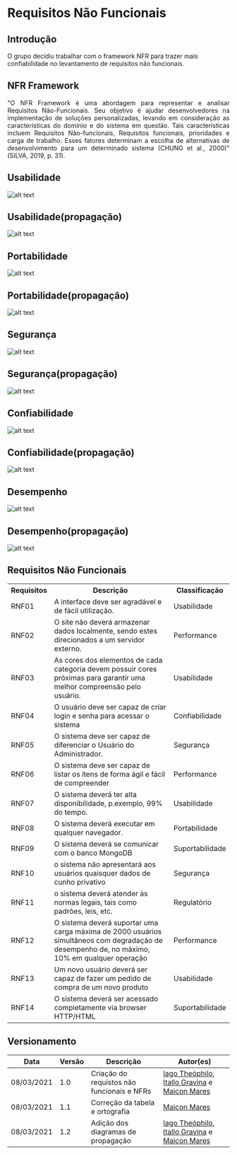 # Requisitos Não Funcionais

## Introdução
O grupo decidiu trabalhar com o framework NFR para trazer mais confiabilidade no levantamento de requisitos não funcionais.

## NFR Framework

<p align= "justify"> "O NFR Framework é uma abordagem para representar e analisar Requisitos Não-Funcionais. Seu objetivo é ajudar desenvolvedores na implementação de soluções personalizadas, levando em consideração as características do domínio e do sistema em questão. Tais características incluem Requisitos Não-funcionais, Requisitos funcionais, prioridades e carga de trabalho. Esses fatores determinam a escolha de alternativas de desenvolvimento para um determinado sistema (CHUNG et al., 2000)" (SILVA, 2019, p. 31).</p>

## Usabilidade
![alt text](./img/NFR/NFR_usabilidade.jpg)

## Usabilidade(propagação)
![alt text](./img/NFR/diagrama_nfr_usabilidade(propagacao).png)

## Portabilidade 
![alt text](./img/NFR/NFR_portabilidade.jpg)

## Portabilidade(propagação)
![alt text](./img/NFR/diagrama_portabilidade_nfr(propagacao).png)

## Segurança
![alt text](./img/NFR/NFR_Seguranca.jpg)

## Segurança(propagação)
![alt text](./img/NFR/diagrama_seguranca_nfr(propagacao).png)

## Confiabilidade
![alt text](./img/NFR/NFR_Confiabilidade.jpg)


## Confiabilidade(propagação)
![alt text](./img/NFR/diagrama_nfr_confiabilidade(propagacao).png)

## Desempenho
![alt text](./img/NFR/NFR_desempenho.png)

## Desempenho(propagação)
![alt text](./img/NFR/diagrama_desempenho(propagacao).jpg)

## Requisitos Não Funcionais

<table>
    <tr>
        <th>
            Requisitos
        </th>
        <th>
            Descrição
        </th>
        <th>
            Classificação
        </th>
    </tr>
    <tr>
        <td>
            RNF01
        </td>
        <td>
            A interface deve ser agradável e de fácil utilização.
        </td>
        <td>
            Usabilidade
        </td>
    </tr>
    <tr>
        <td>
            RNF02
        </td>
        <td>
            O site não deverá armazenar dados localmente, sendo estes direcionados a um servidor externo.
        </td>
        <td>
            Performance
        </td>
    </tr>
    <tr>
        <td>
            RNF03
        </td>
        <td>
            As cores dos elementos de cada categoria devem possuir cores próximas para garantir uma melhor compreensão pelo usuário.
        </td>
        <td>
            Usabilidade
        </td>
    </tr>
    <tr>
        <td>
            RNF04
        </td>
        <td>
            O usuário deve ser capaz de criar login e senha para acessar o sistema
        </td>
        <td>
            Confiabilidade
        </td>
    </tr>
    <tr>
        <td>
            RNF05
        </td>
        <td>
            O sistema deve ser capaz de diferenciar o Usuário do Administrador.
        </td>
        <td>
            Segurança
        </td>
    </tr>
    <tr>
        <td>
            RNF06
        </td>
        <td>
            O sistema deve ser capaz de listar os itens de forma ágil e fácil de compreender
        </td>
        <td>
            Performance
        </td>
    </tr>
    <tr>
        <td>
            RNF07
        </td>
        <td>
            O sistema deverá ter alta disponibilidade, p.exemplo, 99% do tempo.
        </td>
        <td>
            Usabilidade
        </td>
    </tr>
    <tr>
        <td>
            RNF08
        </td>
        <td>
            O sistema deverá executar em qualquer navegador.
        </td>
        <td>
            Portabilidade
        </td>
    </tr>
    <tr>
        <td>
            RNF09
        </td>
        <td>
            O sistema deverá se comunicar com o banco MongoDB
        </td>
        <td>
            Suportabilidade
        </td>
    </tr>
    <tr>
        <td>
            RNF10
        </td>
        <td>
            o sistema não apresentará aos usuários quaisquer dados de cunho privativo
        </td>
        <td>
            Segurança
        </td>
    </tr>
    <tr>
        <td>
            RNF11
        </td>
        <td>
            o sistema deverá atender às normas legais, tais como padrões, leis, etc.
        </td>
        <td>
            Regulatório
        </td>
    </tr>
    <tr>
        <td>
            RNF12
        </td>
        <td>
            O sistema deverá suportar uma carga máxima de 2000 usuários simultâneos com degradação de desempenho de, no máximo, 10% em qualquer operação
        </td>
        <td>
            Performance
        </td>
    </tr>
    <tr>
        <td>
            RNF13
        </td>
        <td>
            Um novo usuário deverá ser capaz de fazer um pedido de compra de um novo produto
        </td>
        <td>
            Usabilidade
        </td>
    </tr>
    <tr>
        <td>
            RNF14
        </td>
        <td>
            O sistema deverá ser acessado completamente via browser HTTP/HTML
        </td>
        <td>
            Suportabilidade
        </td>
    </tr>
</table>

## Versionamento
| Data | Versão | Descrição | Autor(es) |
|------|------|------|------|
|08/03/2021|1.0| Criação do requistos não funcionais e NFRs| [Iago Theóphilo](https://github.com/IagoTheophilo), [Itallo Gravina](https://github.com/itallogravina) e [Maicon Mares](https://github.com/MaiconMares)|
|08/03/2021|1.1|Correção da tabela e ortografia| [Maicon Mares](https://github.com/MaiconMares)
|08/03/2021|1.2| Adição dos diagramas de propagação| [Iago Theóphilo](https://github.com/IagoTheophilo), [Itallo Gravina](https://github.com/itallogravina) e [Maicon Mares](https://github.com/MaiconMares)|
